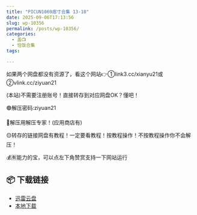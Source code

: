 ```yaml
---
title: "PICUN1069痞寸合集 13-18"
date: 2025-09-06T17:13:56
slug: wp-10356
permalink: /posts/wp-10356/
categories:
  - 盖📺
  - 恰饭合集
tags:

---
```


如果两个网盘都没有资源了，看这个网站👉①link3.cc/xianyu21或②vlink.cc/ziyuan21

(本站)不需要注册账号！直接转存到对应网盘OK？懂吧！

🟢解压密码:ziyuan21

🔵解压用解压专家！(应用商店有)

🟡转存的链接网盘有教程！一定要看教程！按教程操作！不按教程操作你不会解压！

💰🈶能力的宝，可以点左下角赞赏支持一下网站运行

## 📦 下载链接
- [迅雷云盘](https://blziyuan21.com/pay-download/10356?key=d697c05ecb&down_id=0)
- [本地下载](https://blziyuan21.com/pay-download/10356?key=d697c05ecb&down_id=1)


